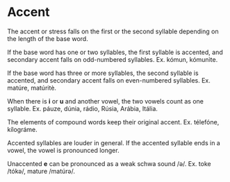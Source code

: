 # Accent

The accent or stress falls on the first or the second syllable depending on the length of the base word.

If the base word has one or two syllables, the first syllable is accented, and secondary accent falls on odd-numbered syllables.
Ex. kómun, kómunìte.

If the base word has three or more syllables, the second syllable is accented, and secondary accent falls on even-numbered syllables.
Ex. matúre, matúritè.

When there is **i** or **u** and another vowel, the two vowels count as one syllable.
Ex. páuze, dúnia, rádio, Rúsia, Arábia, Itália.

The elements of compound words keep their original accent.
Ex. télefóne, kílográme.

Accented syllables are louder in general.
If the accented syllable ends in a vowel, the vowel is pronounced longer.

Unaccented **e** can be pronounced as a weak schwa sound /ə/.
Ex. toke /tókə/, mature /matúrə/.

